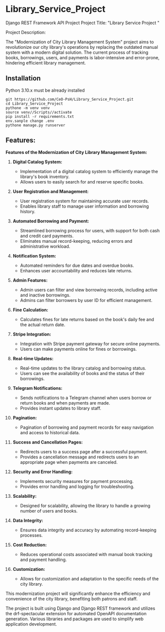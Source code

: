 # Library_Service_Project

Django REST Framework API Project 
Project Title: "Library Service Project "

Project Description:

The "Modernization of City Library Management System" project aims to revolutionize our city library's operations by replacing the outdated manual system with a modern digital solution. The current process of tracking books, borrowings, users, and payments is labor-intensive and error-prone, hindering efficient library management.

## Installation

Python 3.10.x must be already installed

```shell
git https://github.com/CeO-PsH/Library_Service_Project.git
cd Library_Service_Project
pythone -m venv venv
source venv//Scripts//activate
pip install -r requirements.txt
env.sanple change .env
pythone manage.py runserver
```
## Features:
**Features of the Modernization of City Library Management System:**

1. **Digital Catalog System:**
   - Implementation of a digital catalog system to efficiently manage the library's book inventory.
   - Allows users to easily search for and reserve specific books.

2. **User Registration and Management:**
   - User registration system for maintaining accurate user records.
   - Enables library staff to manage user information and borrowing history.

3. **Automated Borrowing and Payment:**
   - Streamlined borrowing process for users, with support for both cash and credit card payments.
   - Eliminates manual record-keeping, reducing errors and administrative workload.

4. **Notification System:**
   - Automated reminders for due dates and overdue books.
   - Enhances user accountability and reduces late returns.

5. **Admin Features:**
   - Admin users can filter and view borrowing records, including active and inactive borrowings.
   - Admins can filter borrowers by user ID for efficient management.

6. **Fine Calculation:**
   - Calculates fines for late returns based on the book's daily fee and the actual return date.

7. **Stripe Integration:**
   - Integration with Stripe payment gateway for secure online payments.
   - Users can make payments online for fines or borrowings.

8. **Real-time Updates:**
   - Real-time updates to the library catalog and borrowing status.
   - Users can see the availability of books and the status of their borrowings.

9. **Telegram Notifications:**
   - Sends notifications to a Telegram channel when users borrow or return books and when payments are made.
   - Provides instant updates to library staff.

10. **Pagination:**
    - Pagination of borrowing and payment records for easy navigation and access to historical data.

11. **Success and Cancellation Pages:**
    - Redirects users to a success page after a successful payment.
    - Provides a cancellation message and redirects users to an appropriate page when payments are canceled.

12. **Security and Error Handling:**
    - Implements security measures for payment processing.
    - Provides error handling and logging for troubleshooting.

13. **Scalability:**
    - Designed for scalability, allowing the library to handle a growing number of users and books.

14. **Data Integrity:**
    - Ensures data integrity and accuracy by automating record-keeping processes.

17. **Cost Reduction:**
    - Reduces operational costs associated with manual book tracking and payment handling.

18. **Customization:**
    - Allows for customization and adaptation to the specific needs of the city library.

This modernization project will significantly enhance the efficiency and convenience of the city library, benefiting both patrons and staff.

The project is built using Django and Django REST framework and utilizes the drf-spectacular extension for automated OpenAPI documentation generation. Various libraries and packages are used to simplify web application development.

